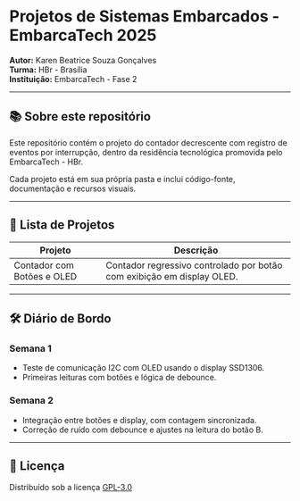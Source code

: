 # Projetos de Sistemas Embarcados - EmbarcaTech 2025

**Autor:** Karen Beatrice Souza Gonçalves  
**Turma:** HBr - Brasília  
**Instituição:** EmbarcaTech - Fase 2  

---

## 📚 Sobre este repositório

Este repositório contém o projeto do contador decrescente com registro de eventos por interrupção, dentro da residência tecnológica promovida pelo EmbarcaTech - HBr.

Cada projeto está em sua própria pasta e inclui código-fonte, documentação e recursos visuais.

---

## 📂 Lista de Projetos

| Projeto                            | Descrição                                                                 |
|------------------------------------|---------------------------------------------------------------------------|
| Contador com Botões e OLED | Contador regressivo controlado por botão com exibição em display OLED. |

---

## 🛠 Diário de Bordo

### Semana 1
- Teste de comunicação I2C com OLED usando o display SSD1306.
- Primeiras leituras com botões e lógica de debounce.

### Semana 2
- Integração entre botões e display, com contagem sincronizada.
- Correção de ruído com debounce e ajustes na leitura do botão B.

---

## 📜 Licença

Distribuído sob a licença [GPL-3.0](https://choosealicense.com/licenses/gpl-3.0/)
